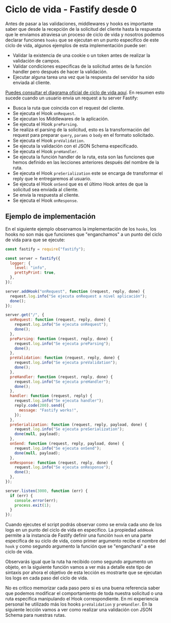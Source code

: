 # Ciclo de vida - Fastify desde 0

Antes de pasar a las validaciones, middlewares y hooks es importante saber que desde la recepción de la solicitud del cliente hasta
la respuesta que le enviamos atraviesa un proceso de ciclo de vida y nosotros podemos declarar funciones `hooks` que se ejecutan en un punto especifico de este ciclo de vida, algunos ejemplos de esta implementación puede ser:

- Validar la existencia de una cookie o un token antes de realizar la validación de campos.
- Validar condiciones especificas de la solicitud antes de la función handler pero después de hacer la validación.
- Ejecutar alguna tarea una vez que la respuesta del servidor ha sido enviada al cliente.

[Puedes consultar el diagrama oficial de ciclo de vida aquí](https://www.fastify.io/docs/v2.0.x/Lifecycle/). En resumen
esto sucede cuando un usuario envia un request a tu server Fastify:

- Busca la ruta que coincida con el request del cliente.
- Se ejecuta el Hook `onRequest`.
- Se ejecutan los Middlewares de la aplicación.
- Se ejecuta el Hook `preParsing`.
- Se realiza el parsing de la solicitud, esto es la transformación del request para preparar `query`, `params` o `body`
  en el formato solicitado.
- Se ejecuta el Hook `preValidation`.
- Se ejecuta la validación con el JSON Schema especificado.
- Se ejecuta el Hook `preHandler`.
- Se ejecuta la función handler de la ruta, esta son las funciones que hemos definido en las lecciones anteriores
  después del nombre de la ruta.
- Se ejecuta el Hook `preSerialization` este se encarga de transformar el reply que le entregaremos al usuario.
- Se ejecuta el Hook `onSend` que es el último Hook antes de que la solicitud sea enviada al cliente.
- Se envía la respuesta al cliente.
- Se ejecuta el Hook `onResponse`.

## Ejemplo de implementación

En el siguiente ejemplo observamos la implementación de los `hooks`, los hooks no son más que funciones que "enganchamos" a un punto
del ciclo de vida para que se ejecute:

```js
const fastify = require("fastify");

const server = fastify({
  logger: {
    level: "info",
    prettyPrint: true,
  },
});

server.addHook("onRequest", function (request, reply, done) {
  request.log.info("Se ejecuta onRequest a nivel aplicación");
  done();
});

server.get("/", {
  onRequest: function (request, reply, done) {
    request.log.info("Se ejecuta onRequest");
    done();
  },
  preParsing: function (request, reply, done) {
    request.log.info("Se ejecuta preParsing");
    done();
  },
  preValidation: function (request, reply, done) {
    request.log.info("Se ejecuta preValidation");
    done();
  },
  preHandler: function (request, reply, done) {
    request.log.info("Se ejecuta preHandler");
    done();
  },
  handler: function (request, reply) {
    request.log.info("Se ejecuta handler");
    reply.code(200).send({
      message: "Fastify works!",
    });
  },
  preSerialization: function (request, reply, payload, done) {
    request.log.info("Se ejecuta preSerialization");
    done(null, payload);
  },
  onSend: function (request, reply, payload, done) {
    request.log.info("Se ejecuta onSend");
    done(null, payload);
  },
  onResponse: function (request, reply, done) {
    request.log.info("Se ejecuta onResponse");
    done();
  },
});

server.listen(3000, function (err) {
  if (err) {
    console.error(err);
    process.exit(1);
  }
});
```

Cuando ejecutes el script podrás observar como se envía cada uno de los logs en un punto del ciclo de vida en especifico.
La propiedad `addHook` permite a la instancia de Fastify definir una función `hook` en una parte especifica de su ciclo de vida, como
primer argumento recibe el nombre del `hook` y como segundo argumento la función que se "enganchará" a ese ciclo de vida.

Observarás igual que la ruta ha recibido como segundo argumento un objeto, en la siguiente función vamos a ver más a detalle este
tipo de sintaxis por ahora el objetivo de esta lección es mostrarte que se ejecutan los logs en cada paso del ciclo de vida.

No es crítico memorizar cada paso pero si es una buena referencia saber que podemos modificar el comportamiento
de toda nuestra solicitud o una ruta especifica manipulando el Hook correspondiente. En mi experiencia personal
he utilizado más los hooks `preValidation` y `preHandler`. En la siguiente lección vamos a ver como realizar una
validación con JSON Schema para nuestras rutas.
